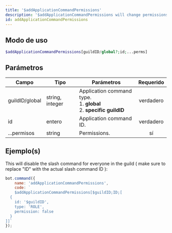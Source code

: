 ```yaml
---
title: '$addApplicationCommandPermissions'
description: '$addApplicationCommandPermissions will change permissions of a slash command.'
id: addApplicationCommandPermissions
---
```


## Modo de uso

```php
$addApplicationCommandPermissions[guildID/global?;id;...perms]
```

## Parámetros

| Campo          | Tipo            | Parámetros                                                                              | Requerido |
| -------------- | --------------- | --------------------------------------------------------------------------------------- |:---------:|
| guildID/global | string, integer | Application command type. <br/> 1. **global** <br/> 2. **specific guildID** | verdadero |
| id             | entero          | Application command ID.                                                                 | verdadero |
| ...permisos    | string          | Permissions.                                                                            |    sí     |

## Ejemplo(s)

This will disable the slash command for everyone in the guild ( make sure to replace "ID" with the actual slash command ID ):

```javascript
bot.command({
    name: 'addApplicationCommandPermissions',
    code: `
    $addApplicationCommandPermissions[$guildID;ID;[
  {
    id: '$guildID',
    type: 'ROLE',
    permission: false
  }
]]`
});
```

